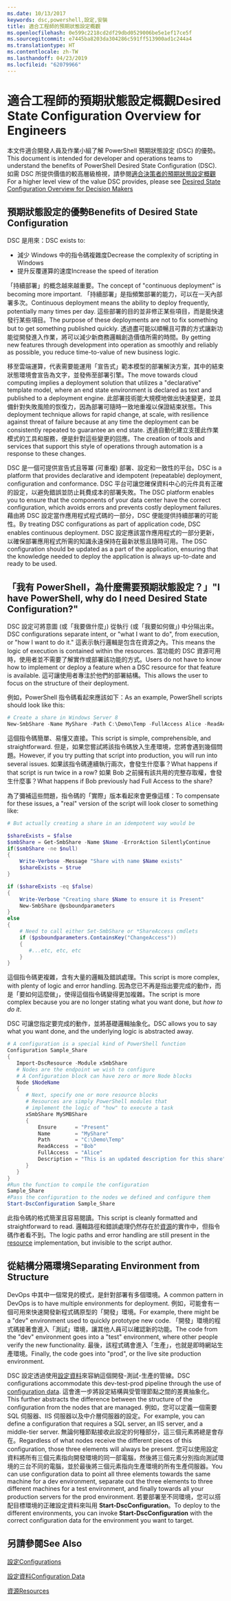 ```yaml
---
ms.date: 10/13/2017
keywords: dsc,powershell,設定,安裝
title: 適合工程師的預期狀態設定概觀
ms.openlocfilehash: 0e599c2218cd2df29dbd0529006be5e1ef17ce5f
ms.sourcegitcommit: e7445ba8203da304286c591ff513900ad1c244a4
ms.translationtype: HT
ms.contentlocale: zh-TW
ms.lasthandoff: 04/23/2019
ms.locfileid: "62079966"
---
```

# <a name="desired-state-configuration-overview-for-engineers"></a><span data-ttu-id="a420b-103">適合工程師的預期狀態設定概觀</span><span class="sxs-lookup"><span data-stu-id="a420b-103">Desired State Configuration Overview for Engineers</span></span>

<span data-ttu-id="a420b-104">本文件適合開發人員及作業小組了解 PowerShell 預期狀態設定 (DSC) 的優勢。</span><span class="sxs-lookup"><span data-stu-id="a420b-104">This document is intended for developer and operations teams to understand the benefits of PowerShell Desired State Configuration (DSC).</span></span>
<span data-ttu-id="a420b-105">如需 DSC 所提供價值的較高層級檢視，請參閱[適合決策者的預期狀態設定概觀](decisionMaker.md)</span><span class="sxs-lookup"><span data-stu-id="a420b-105">For a higher level view of the value DSC provides, please see [Desired State Configuration Overview for Decision Makers](decisionMaker.md)</span></span>

## <a name="benefits-of-desired-state-configuration"></a><span data-ttu-id="a420b-106">預期狀態設定的優勢</span><span class="sxs-lookup"><span data-stu-id="a420b-106">Benefits of Desired State Configuration</span></span>

<span data-ttu-id="a420b-107">DSC 是用來：</span><span class="sxs-lookup"><span data-stu-id="a420b-107">DSC exists to:</span></span>

- <span data-ttu-id="a420b-108">減少 Windows 中的指令碼複雜度</span><span class="sxs-lookup"><span data-stu-id="a420b-108">Decrease the complexity of scripting in Windows</span></span>
- <span data-ttu-id="a420b-109">提升反覆運算的速度</span><span class="sxs-lookup"><span data-stu-id="a420b-109">Increase the speed of iteration</span></span>

<span data-ttu-id="a420b-110">「持續部署」的概念越來越重要。</span><span class="sxs-lookup"><span data-stu-id="a420b-110">The concept of "continuous deployment" is becoming more important.</span></span>
<span data-ttu-id="a420b-111">「持續部署」是指頻繁部署的能力，可以在一天內部署多次。</span><span class="sxs-lookup"><span data-stu-id="a420b-111">Continuous deployment means the ability to deploy frequently, potentially many times per day.</span></span>
<span data-ttu-id="a420b-112">這些部署的目的並非修正某些項目，而是能快速發行某些項目。</span><span class="sxs-lookup"><span data-stu-id="a420b-112">The purpose of these deployments are not to fix something but to get something published quickly.</span></span>
<span data-ttu-id="a420b-113">透過盡可能以順暢且可靠的方式讓新功能從開發進入作業，將可以減少新商務邏輯創造價值所需的時間。</span><span class="sxs-lookup"><span data-stu-id="a420b-113">By getting new features through development into operation as smoothly and reliably as possible, you reduce time-to-value of new business logic.</span></span>

<span data-ttu-id="a420b-114">移至雲端運算，代表需要能運用「宣告式」範本模型的部署解決方案，其中的結束狀態環境會宣告為文字，並發佈至部署引擎。</span><span class="sxs-lookup"><span data-stu-id="a420b-114">The move towards cloud computing implies a deployment solution that utilizes a "declarative" template model, where an end state environment is declared as text and published to a deployment engine.</span></span>
<span data-ttu-id="a420b-115">此部署技術能大規模地做出快速變更，並具備針對失敗風險的恢復力，因為部署可隨時一致地重複以保證結束狀態。</span><span class="sxs-lookup"><span data-stu-id="a420b-115">This deployment technique allows for rapid change, at scale, with resilience against threat of failure because at any time the deployment can be consistently repeated to guarantee an end state.</span></span>
<span data-ttu-id="a420b-116">透過自動化建立支援此作業模式的工具和服務，便是針對這些變更的回應。</span><span class="sxs-lookup"><span data-stu-id="a420b-116">The creation of tools and services that support this style of operations through automation is a response to these changes.</span></span>

<span data-ttu-id="a420b-117">DSC 是一個可提供宣告式且等冪 (可重複) 部署、設定和一致性的平台。</span><span class="sxs-lookup"><span data-stu-id="a420b-117">DSC is a platform that provides declarative and idempotent (repeatable) deployment, configuration and conformance.</span></span>
<span data-ttu-id="a420b-118">DSC 平台可讓您確保資料中心的元件具有正確的設定，以避免錯誤並防止耗費成本的部署失敗。</span><span class="sxs-lookup"><span data-stu-id="a420b-118">The DSC platform enables you to ensure that the components of your data center have the correct configuration, which avoids errors and prevents costly deployment failures.</span></span>
<span data-ttu-id="a420b-119">藉由將 DSC 設定當作應用程式程式碼的一部分，DSC 便能提供持續部署的可能性。</span><span class="sxs-lookup"><span data-stu-id="a420b-119">By treating DSC configurations as part of application code, DSC enables continuous deployment.</span></span>
<span data-ttu-id="a420b-120">DSC 設定應該當作應用程式的一部分更新，以確保部署應用程式所需的知識永遠保持在最新狀態且隨時可用。</span><span class="sxs-lookup"><span data-stu-id="a420b-120">The DSC configuration should be updated as a part of the application, ensuring that the knowledge needed to deploy the application is always up-to-date and ready to be used.</span></span>

## <a name="i-have-powershell-why-do-i-need-desired-state-configuration"></a><span data-ttu-id="a420b-121">「我有 PowerShell，為什麼需要預期狀態設定？」</span><span class="sxs-lookup"><span data-stu-id="a420b-121">"I have PowerShell, why do I need Desired State Configuration?"</span></span>

<span data-ttu-id="a420b-122">DSC 設定可將意圖 (或「我要做什麼」) 從執行 (或「我要如何做」) 中分隔出來。</span><span class="sxs-lookup"><span data-stu-id="a420b-122">DSC configurations separate intent, or "what I want to do", from execution, or "how I want to do it."</span></span>
<span data-ttu-id="a420b-123">這表示執行邏輯是包含在資源之內。</span><span class="sxs-lookup"><span data-stu-id="a420b-123">This means the logic of execution is contained within the resources.</span></span>
<span data-ttu-id="a420b-124">當功能的 DSC 資源可用時，使用者並不需要了解實作或部署該功能的方式。</span><span class="sxs-lookup"><span data-stu-id="a420b-124">Users do not have to know how to implement or deploy a feature when a DSC resource for that feature is available.</span></span>
<span data-ttu-id="a420b-125">這可讓使用者專注於他們的部署結構。</span><span class="sxs-lookup"><span data-stu-id="a420b-125">This allows the user to focus on the structure of their deployment.</span></span>

<span data-ttu-id="a420b-126">例如，PowerShell 指令碼看起來應該如下：</span><span class="sxs-lookup"><span data-stu-id="a420b-126">As an example, PowerShell scripts should look like this:</span></span>
```powershell
# Create a share in Windows Server 8
New-SmbShare -Name MyShare -Path C:\Demo\Temp -FullAccess Alice -ReadAccess Bob
```
<span data-ttu-id="a420b-127">這個指令碼簡單、易懂又直接。</span><span class="sxs-lookup"><span data-stu-id="a420b-127">This script is simple, comprehensible, and straightforward.</span></span>
<span data-ttu-id="a420b-128">但是，如果您嘗試將該指令碼放入生產環境，您將會遇到幾個問題。</span><span class="sxs-lookup"><span data-stu-id="a420b-128">However, if you try putting that script into production, you will run into several issues.</span></span>
<span data-ttu-id="a420b-129">如果該指令碼連續執行兩次，會發生什麼事？</span><span class="sxs-lookup"><span data-stu-id="a420b-129">What happens if that script is run twice in a row?</span></span>
<span data-ttu-id="a420b-130">如果 Bob 之前擁有該共用的完整存取權，會發生什麼事？</span><span class="sxs-lookup"><span data-stu-id="a420b-130">What happens if Bob previously had Full Access to the share?</span></span>

<span data-ttu-id="a420b-131">為了彌補這些問題，指令碼的「實際」版本看起來會更像這樣：</span><span class="sxs-lookup"><span data-stu-id="a420b-131">To compensate for these issues, a "real" version of the script will look closer to something like:</span></span>
```powershell
# But actually creating a share in an idempotent way would be

$shareExists = $false
$smbShare = Get-SmbShare -Name $Name -ErrorAction SilentlyContinue
if($smbShare -ne $null)
{
    Write-Verbose -Message "Share with name $Name exists"
    $shareExists = $true
}

if ($shareExists -eq $false)
{
    Write-Verbose "Creating share $Name to ensure it is Present"
    New-SmbShare @psboundparameters
}
else
{
    # Need to call either Set-SmbShare or *ShareAccess cmdlets
    if ($psboundparameters.ContainsKey("ChangeAccess"))
    {
       #...etc, etc, etc
    }
}
```

<span data-ttu-id="a420b-132">這個指令碼更複雜，含有大量的邏輯及錯誤處理。</span><span class="sxs-lookup"><span data-stu-id="a420b-132">This script is more complex, with plenty of logic and error handling.</span></span>
<span data-ttu-id="a420b-133">因為您已不再是指出要完成的動作，而是「要如何這麼做」，使得這個指令碼變得更加複雜。</span><span class="sxs-lookup"><span data-stu-id="a420b-133">The script is more complex because you are no longer stating what you want done, but *how to do it*.</span></span>

<span data-ttu-id="a420b-134">DSC 可讓您指定要完成的動作，並將基礎邏輯抽象化。</span><span class="sxs-lookup"><span data-stu-id="a420b-134">DSC allows you to say what you want done, and the underlying logic is abstracted away.</span></span>

```powershell
# A configuration is a special kind of PowerShell function
Configuration Sample_Share
{
   Import-DscResource -Module xSmbShare
   # Nodes are the endpoint we wish to configure
   # A Configuration block can have zero or more Node blocks
   Node $NodeName
   {
      # Next, specify one or more resource blocks
      # Resources are simply PowerShell modules that
      # implement the logic of "how" to execute a task
      xSmbShare MySMBShare
      {
          Ensure      = "Present"
          Name        = "MyShare"
          Path        = "C:\Demo\Temp"
          ReadAccess  = "Bob"
          FullAccess  = "Alice"
          Description = "This is an updated description for this share"
      }
   }
}
#Run the function to compile the configuration
Sample_Share
#Pass the configuration to the nodes we defined and configure them
Start-DscConfiguration Sample_Share
```

<span data-ttu-id="a420b-135">此指令碼的格式簡潔且容易閱讀。</span><span class="sxs-lookup"><span data-stu-id="a420b-135">This script is cleanly formatted and straightforward to read.</span></span>
<span data-ttu-id="a420b-136">邏輯路徑和錯誤處理仍然存在於[資源](../resources/resources.md)的實作中，但指令碼作者看不到。</span><span class="sxs-lookup"><span data-stu-id="a420b-136">The logic paths and error handling are still present in the [resource](../resources/resources.md) implementation, but invisible to the script author.</span></span>

## <a name="separating-environment-from-structure"></a><span data-ttu-id="a420b-137">從結構分隔環境</span><span class="sxs-lookup"><span data-stu-id="a420b-137">Separating Environment from Structure</span></span>

<span data-ttu-id="a420b-138">DevOps 中其中一個常見的模式，是針對部署有多個環境。</span><span class="sxs-lookup"><span data-stu-id="a420b-138">A common pattern in DevOps is to have multiple environments for deployment.</span></span>
<span data-ttu-id="a420b-139">例如，可能會有一個可用來快速開發新程式碼原型的「開發」環境。</span><span class="sxs-lookup"><span data-stu-id="a420b-139">For example, there might be a "dev" environment used to quickly prototype new code.</span></span>
<span data-ttu-id="a420b-140">「開發」環境的程式碼接著會進入「測試」環境，讓其他人員可以確認新的功能。</span><span class="sxs-lookup"><span data-stu-id="a420b-140">The code from the "dev" environment goes into a "test" environment, where other people verify the new functionality.</span></span>
<span data-ttu-id="a420b-141">最後，該程式碼會進入「生產」，也就是即時網站生產環境。</span><span class="sxs-lookup"><span data-stu-id="a420b-141">Finally, the code goes into "prod", or the live site production environment.</span></span>

<span data-ttu-id="a420b-142">DSC 設定透過使用[設定資料](../configurations/configData.md)來容納這個開發-測試-生產的管線。</span><span class="sxs-lookup"><span data-stu-id="a420b-142">DSC configurations accommodate this dev-test-prod pipeline through the use of [configuration data](../configurations/configData.md).</span></span>
<span data-ttu-id="a420b-143">這會進一步將設定結構與受管理節點之間的差異抽象化。</span><span class="sxs-lookup"><span data-stu-id="a420b-143">This further abstracts the difference between the structure of the configuration from the nodes that are managed.</span></span>
<span data-ttu-id="a420b-144">例如，您可以定義一個需要 SQL 伺服器、IIS 伺服器以及中介層伺服器的設定。</span><span class="sxs-lookup"><span data-stu-id="a420b-144">For example, you can define a configuration that requires a SQL server, an IIS server, and a middle-tier server.</span></span>
<span data-ttu-id="a420b-145">無論何種節點接收此設定的何種部分，這三個元素將總是會存在。</span><span class="sxs-lookup"><span data-stu-id="a420b-145">Regardless of what nodes receive the different pieces of this configuration, those three elements will always be present.</span></span>
<span data-ttu-id="a420b-146">您可以使用設定資料將所有三個元素指向開發環境的同一部電腦，然後將三個元素分別指向測試環境的三台不同的電腦，並於最後將三個元素指向生產環境的所有生產伺服器。</span><span class="sxs-lookup"><span data-stu-id="a420b-146">You can use configuration data to point all three elements towards the same machine for a dev environment, separate out the three elements to three different machines for a test environment, and finally towards all your production servers for the prod environment.</span></span>
<span data-ttu-id="a420b-147">若要部署至不同環境，您可以搭配目標環境的正確設定資料來叫用 **Start-DscConfiguration**。</span><span class="sxs-lookup"><span data-stu-id="a420b-147">To deploy to the different environments, you can invoke **Start-DscConfiguration** with the correct configuration data for the environment you want to target.</span></span>

## <a name="see-also"></a><span data-ttu-id="a420b-148">另請參閱</span><span class="sxs-lookup"><span data-stu-id="a420b-148">See Also</span></span>

[<span data-ttu-id="a420b-149">設定</span><span class="sxs-lookup"><span data-stu-id="a420b-149">Configurations</span></span>](../configurations/configurations.md)

[<span data-ttu-id="a420b-150">設定資料</span><span class="sxs-lookup"><span data-stu-id="a420b-150">Configuration Data</span></span>](../configurations/configData.md)

[<span data-ttu-id="a420b-151">資源</span><span class="sxs-lookup"><span data-stu-id="a420b-151">Resources</span></span>](../resources/resources.md)
